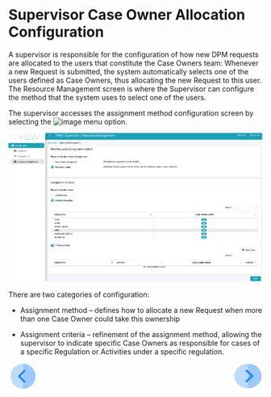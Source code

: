 # Supervisor Case Owner Allocation Configuration 

A supervisor is responsible for the configuration of how new DPM requests are allocated to the users that constitute the Case Owners team: Whenever a new Request is submitted, the system  automatically selects one of the users defined as Case Owners, thus allocating the new Request to this user. The Resource Management screen is where the Supervisor can configure the method that the system uses to select one of the users.

The supervisor accesses the assignment method configuration screen by selecting the  ![image](images/Figure_50_a_resource_management_icon.png) menu option.

 ![image](/articles/DPM/images/Figure_51_Supervisor_resource_management_screen.png)

There are two categories of configuration:

- Assignment method – defines how to allocate a new Request when more than one Case Owner could take this ownership

- Assignment criteria – refinement of the assignment method, allowing the supervisor to indicate specific Case Owners as responsible for cases of a specific Regulation or Activities under a specific regulation.

  

[![Previous](/articles/DPM/images/Previous.png)](/articles/DPM/07_Supervisor_User_Interface/01_Supervisor_User_Interface_Overview.md)[<img align="right" width="60" height="54" src="/articles/DPM/images/Next.png">](/articles/DPM/07_Supervisor_User_Interface/03_Supervisor_User_Interface_Method.md)


